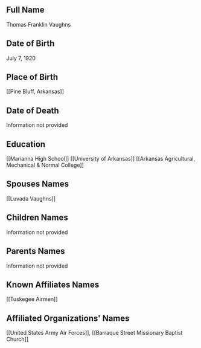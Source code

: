 ## Full Name
Thomas Franklin Vaughns

## Date of Birth
July 7, 1920

## Place of Birth
[[Pine Bluff, Arkansas]]

## Date of Death
Information not provided

## Education
[[Marianna High School]]
[[University of Arkansas]]
[[Arkansas Agricultural, Mechanical & Normal College]]

## Spouses Names
[[Luvada Vaughns]]

## Children Names
Information not provided

## Parents Names
Information not provided

## Known Affiliates Names
 [[Tuskegee Airmen]]

## Affiliated Organizations' Names
 [[United States Army Air Forces]], [[Barraque Street Missionary Baptist Church]]

